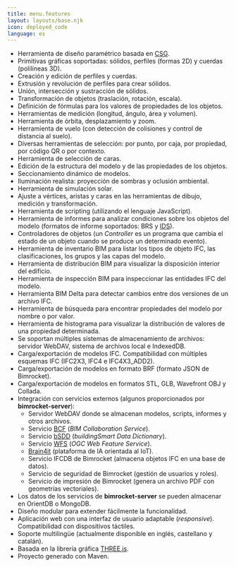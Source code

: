 ```yaml
---
title: menu.features
layout: layouts/base.njk
icon: deployed_code
language: es
---
```


- Herramienta de diseño paramétrico basada en [CSG](https://en.wikipedia.org/wiki/Constructive_solid_geometry).
- Primitivas gráficas soportadas: sólidos, perfiles (formas 2D) y cuerdas (polilíneas 3D).
- Creación y edición de perfiles y cuerdas.
- Extrusión y revolución de perfiles para crear sólidos.
- Unión, intersección y sustracción de sólidos.
- Transformación de objetos (traslación, rotación, escala).
- Definición de fórmulas para los valores de propiedades de los objetos.
- Herramientas de medición (longitud, ángulo, área y volumen).
- Herramienta de órbita, desplazamiento y zoom.
- Herramienta de vuelo (con detección de colisiones y control de distancia al suelo).
- Diversas herramientas de selección: por punto, por caja, por propiedad, por código QR o por contexto.
- Herramienta de selección de caras.
- Edición de la estructura del modelo y de las propiedades de los objetos.
- Seccionamiento dinámico de modelos.
- Iluminación realista: proyección de sombras y oclusión ambiental.
- Herramienta de simulación solar.
- Ajuste a vértices, aristas y caras en las herramientas de dibujo, medición y transformación.
- Herramienta de scripting (utilizando el lenguaje JavaScript).
- Herramienta de informes para analizar condiciones sobre los objetos del modelo (formatos de informe soportados: BRS y [IDS](https://www.buildingsmart.org/what-is-information-delivery-specification-ids/)).
- Controladores de objetos (un *Controller* es un programa que cambia el estado de un objeto cuando se produce un determinado evento).
- Herramienta de inventario BIM para listar los tipos de objeto IFC, las clasificaciones, los grupos y las capas del modelo.
- Herramienta de distribución BIM para visualizar la disposición interior del edificio.
- Herramienta de inspección BIM para inspeccionar las entidades IFC del modelo.
- Herramienta BIM Delta para detectar cambios entre dos versiones de un archivo IFC.
- Herramienta de búsqueda para encontrar propiedades del modelo por nombre o por valor.
- Herramienta de histograma para visualizar la distribución de valores de una propiedad determinada.
- Se soportan múltiples sistemas de almacenamiento de archivos: servidor WebDAV, sistema de archivos local e IndexedDB.
- Carga/exportación de modelos IFC. Compatibilidad con múltiples esquemas IFC (IFC2X3, IFC4 e IFC4X3_ADD2).
- Carga/exportación de modelos en formato BRF (formato JSON de Bimrocket).
- Carga/exportación de modelos en formatos STL, GLB, Wavefront OBJ y Collada.
- Integración con servicios externos (algunos proporcionados por **bimrocket-server**):
  - Servidor WebDAV donde se almacenan modelos, scripts, informes y otros archivos.
  - Servicio [BCF](https://en.wikipedia.org/wiki/BIM_Collaboration_Format) (*BIM Collaboration Service*).
  - Servicio [bSDD](https://www.buildingsmart.org/users/services/buildingsmart-data-dictionary/) (*buildingSmart Data Dictionary*).
  - Servicio [WFS](https://www.ogc.org/es/publications/standard/wfs/) (*OGC Web Feature Service*).
  - [Brain4it](http://brain4it.org) (plataforma de IA orientada al IoT).
  - Servicio IFCDB de Bimrocket (almacena objetos IFC en una base de datos).
  - Servicio de seguridad de Bimrocket (gestión de usuarios y roles).
  - Servicio de impresión de Bimrocket (genera un archivo PDF con geometrías vectoriales).
- Los datos de los servicios de **bimrocket-server** se pueden almacenar en OrientDB o MongoDB.
- Diseño modular para extender fácilmente la funcionalidad.
- Aplicación web con una interfaz de usuario adaptable (*responsive*). Compatibilidad con dispositivos táctiles.
- Soporte multilingüe (actualmente disponible en inglés, castellano y catalán).
- Basada en la librería gráfica [THREE.js](https://threejs.org).
- Proyecto generado con Maven.